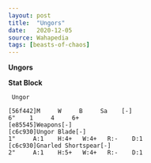 ```yaml
---
layout: post
title:  "Ungors"
date:   2020-12-05
source: Wahapedia
tags: [beasts-of-chaos]
---
```


**Ungors**

**Stat Block**
```
 Ungor
```

```
[56f442]M     W     B     Sa    [-]
6"    1     4     6+    
[e85545]Weapons[-]
[c6c930]Ungor Blade[-]
1"     A:1    H:4+   W:4+   R:-    D:1   
[c6c930]Gnarled Shortspear[-]
2"     A:1    H:5+   W:4+   R:-    D:1   
```


